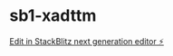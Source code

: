 # sb1-xadttm

[Edit in StackBlitz next generation editor ⚡️](https://stackblitz.com/~/github.com/JFT51/sb1-xadttm)